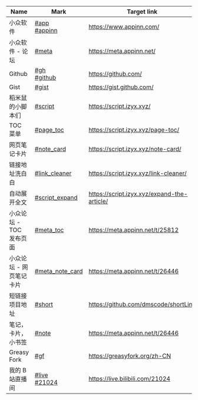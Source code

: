 | Name | Mark | Target link |
|------|-------|------------|
| 小众软件 | [#app](https://r.izyx.xyz/#app)<br>[#appinn](https://r.izyx.xyz/#appinn) | https://www.appinn.com/ |
| 小众软件 - 论坛 | [#meta](https://r.izyx.xyz/#meta) | https://meta.appinn.net/ |
| Github | [#gh](https://r.izyx.xyz/#gh)<br>[#github](https://r.izyx.xyz/#github) | https://github.com/ |
| Gist | [#gist](https://r.izyx.xyz/#gist) | https://gist.github.com/ |
| 稻米鼠的小脚本们 | [#script](https://r.izyx.xyz/#script) | https://script.izyx.xyz/ |
| TOC 菜单 | [#page_toc](https://r.izyx.xyz/#page_toc) | https://script.izyx.xyz/page-toc/ |
| 网页笔记卡片 | [#note_card](https://r.izyx.xyz/#note_card) | https://script.izyx.xyz/note-card/ |
| 链接地址洗白白 | [#link_cleaner](https://r.izyx.xyz/#link_cleaner) | https://script.izyx.xyz/link-cleaner/ |
| 自动展开全文 | [#script_expand](https://r.izyx.xyz/#script_expand) | https://script.izyx.xyz/expand-the-article/ |
| 小众论坛 - TOC 发布页面 | [#meta_toc](https://r.izyx.xyz/#meta_toc) | https://meta.appinn.net/t/25812 |
| 小众论坛 - 网页笔记卡片 | [#meta_note_card](https://r.izyx.xyz/#meta_note_card) | https://meta.appinn.net/t/26446 |
| 短链接项目地址 | [#short](https://r.izyx.xyz/#short) | https://github.com/dmscode/shortLink |
| 笔记，卡片，小书签 | [#note](https://r.izyx.xyz/#note) | https://meta.appinn.net/t/26446 |
| Greasy Fork | [#gf](https://r.izyx.xyz/#gf) | https://greasyfork.org/zh-CN |
| 我的 B 站直播间 | [#live](https://r.izyx.xyz/#live)<br>[#21024](https://r.izyx.xyz/#21024) | https://live.bilibili.com/21024 |
